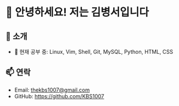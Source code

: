 # 👋 안녕하세요! 저는 김병서입니다

## 📌 소개
- 🔭 현재 공부 중: Linux, Vim, Shell, Git, MySQL, Python, HTML, CSS

## 📫 연락
- Email: thekbs1007@gmail.com
- GitHub: https://github.com/KBS1007
